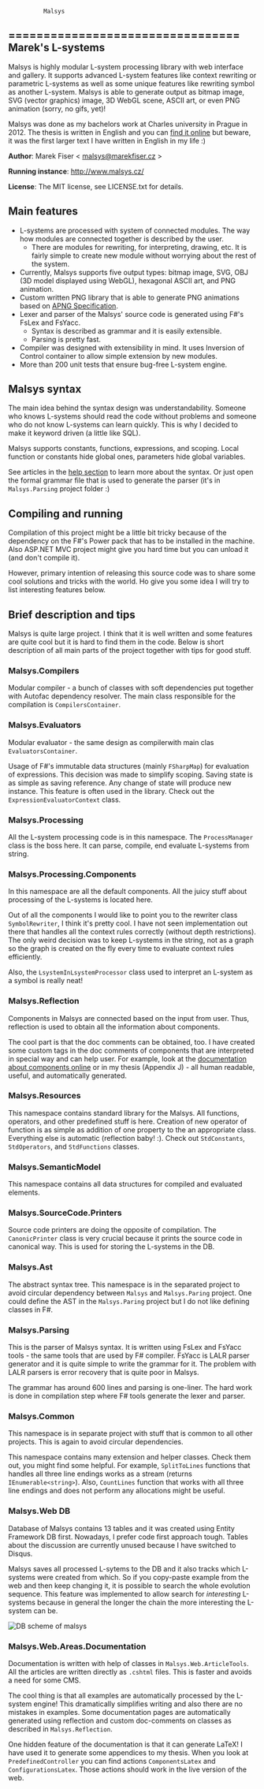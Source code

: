               Malsys
=================================
Marek's L-systems
---------------------------------
Malsys is highly modular L-system processing library with web interface and gallery.
It supports advanced L-system features like context rewriting or parametric L-systems as well as some unique features like rewriting symbol as another L-system.
Malsys is able to generate output as bitmap image, SVG (vector graphics) image, 3D WebGL scene, ASCII art, or even PNG animation (sorry, no gifs, yet)!


Malsys was done as my bachelors work at Charles university in Prague in 2012.
The thesis is written in English and you can [find it online](http://www.malsys.cz/Home/Thesis) but beware, it was the first larger text I have written in English in my life :)

**Author**: Marek Fiser &lt; malsys@marekfiser.cz &gt;

**Running instance**: http://www.malsys.cz/

**License**: The MIT license, see LICENSE.txt for details.


Main features
-------------
* L-systems are processed with system of connected modules. The way how modules are connected together is described by the user.
  * There are modules for rewriting, for interpreting, drawing, etc. It is fairly simple to create new module without worrying about the rest of the system.
* Currently, Malsys supports five output types: bitmap image, SVG, OBJ (3D model displayed using WebGL), hexagonal ASCII art, and PNG animation.
* Custom written PNG library that is able to generate PNG animations based on [APNG Specification](https://wiki.mozilla.org/APNG_Specification).
* Lexer and parser of the Malsys' source code is generated using F#'s FsLex and FsYacc.
  * Syntax is described as grammar and it is easily extensible.
  * Parsing is pretty fast.
* Compiler was designed with extensibility in mind. It uses Inversion of Control container to allow simple extension by new modules.
* More than 200 unit tests that ensure bug-free L-system engine.

Malsys syntax
-------------
The main idea behind the syntax design was understandability.
Someone who knows L-systems should read the code without problems and someone who do not know L-systems can learn quickly.
This is why I decided to make it keyword driven (a little like SQL).

Malsys supports constants, functions, expressions, and scoping.
Local function or constants hide global ones, parameters hide global variables.

See articles in the [help section](http://www.malsys.cz/Documentation) to learn more about the syntax.
Or just open the formal grammar file that is used to generate the parser (it's in `Malsys.Parsing` project folder :)


Compiling and running
---------------------

Compilation of this project might be a little bit tricky because of the dependency on the F#'s Power pack that has to be installed in the machine.
Also ASP.NET MVC project might give you hard time but you can unload it (and don't compile it).

However, primary intention of releasing this source code was to share some cool solutions and tricks with the world.
Ho give you some idea I will try to list interesting features below.


Brief description and tips
----------------------
Malsys is quite large project.
I think that it is well written and some features are quite cool but it is hard to find them in the code.
Below is short description of all main parts of the project together with tips for good stuff.


### Malsys.Compilers
Modular compiler - a bunch of classes with soft dependencies put together with Autofac dependency resolver.
The main class responsible for the compilation is `CompilersContainer`.

### Malsys.Evaluators
Modular evaluator - the same design as compilerwith main clas `EvaluatorsContainer`.

Usage of F#'s immutable data structures (mainly `FSharpMap`) for evaluation of expressions.
This decision was made to simplify scoping. Saving state is as simple as saving reference.
Any change of state will produce new instance. This feature is often used in the library.
Check out the `ExpressionEvaluatorContext` class.

### Malsys.Processing
All the L-system processing code is in this namespace.
The `ProcessManager` class is the boss here.
It can parse, compile, end evaluate L-systems from string.

### Malsys.Processing.Components
In this namespace are all the default components.
All the juicy stuff about processing of the L-systems is located here.

Out of all the components I would like to point you to the rewriter class `SymbolRewriter`, I think it's pretty cool.
I have not seen implementation out there that handles all the context rules correctly (without depth restrictions).
The only weird decision was to keep L-systems in the string, not as a graph so the graph is created on the fly every time to evaluate context rules efficiently.

Also, the `LsystemInLsystemProcessor` class used to interpret an L-system as a symbol is really neat!

### Malsys.Reflection
Components in Malsys are connected based on the input from user.
Thus, reflection is used to obtain all the information about components.

The cool part is that the doc comments can be obtained, too.
I have created some custom tags in the doc comments of components that are interpreted in special way and can help user.
For example, look at the [documentation about components online](http://www.malsys.cz/Documentation/Predefined/Components) or in my thesis (Appendix J) - all human readable, useful, and automatically generated.

### Malsys.Resources
This namespace contains standard library for the Malsys.
All functions, operators, and other predefined stuff is here.
Creation of new operator of function is as simple as addition of one property to the an appropriate class.
Everything else is automatic (reflection baby! :).
Check out `StdConstants`, `StdOperators`, and `StdFunctions` classes.

### Malsys.SemanticModel
This namespace contains all data structures for compiled and evaluated elements.

### Malsys.SourceCode.Printers
Source code printers are doing the opposite of compilation.
The `CanonicPrinter` class is very crucial because it prints the source code in canonical way.
This is used for storing the L-systems in the DB.

### Malsys.Ast
The abstract syntax tree.
This namespace is in the separated project to avoid circular dependency between `Malsys` and `Malsys.Paring` project.
One could define the AST in the `Malsys.Paring` project but I do not like defining classes in F#.

### Malsys.Parsing
This is the parser of Malsys syntax.
It is written using FsLex and FsYacc tools - the same tools that are used by F# compiler.
FsYacc is LALR parser generator and it is quite simple to write the grammar for it.
The problem with LALR parsers is error recovery that is quite poor in Malsys.

The grammar has around 600 lines and parsing is one-liner.
The hard work is done in compilation step where F# tools generate the lexer and parser.

### Malsys.Common
This namespace is in separate project with stuff that is common to all other projects.
This is again to avoid circular dependencies.

This namespace contains many extension and helper classes.
Check them out, you might find some helpful.
For example, `SplitToLines` functions that handles all three line endings works as a stream (returns `IEnumerable<string>`).
Also, `CountLines` function that works with all three line endings and does not perform any allocations might be useful.

### Malsys.Web DB
Database of Malsys contains 13 tables and it was created using Entity Framework DB first.
Nowadays, I prefer code first approach tough.
Tables about the discussion are currently unused because I have switched to Disqus.

Malsys saves all processed L-sytems to the DB and it also tracks which L-systems were created from which.
So if you copy-paste example from the web and then keep changing it, it is possible to search the whole evolution sequence.
This feature was implemented to allow search for _interesting_ L-systems because in general the longer the chain the more interesting the L-system can be.

![DB scheme of malsys](http://www.malsys.cz/Img/DbScheme.png)

### Malsys.Web.Areas.Documentation
Documentation is written with help of classes in `Malsys.Web.ArticleTools`.
All the articles are written directly as `.cshtml` files.
This is faster and avoids a need for some CMS.

The cool thing is that all examples are automatically processed by the L-system engine!
This dramatically simplifies writing and also there are no mistakes in examples.
Some documentation pages are automatically generated using reflection and custom doc-comments on classes as described in `Malsys.Reflection`.

One hidden feature of the documentation is that it can generate LaTeX!
I have used it to generate some appendices to my thesis.
When you look at `PredefinedController` you can find actions `ComponentsLatex` and `ConfigurationsLatex`.
Those actions should work in the live version of the web.

